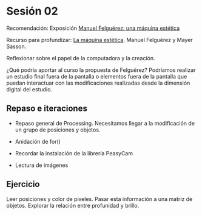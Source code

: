 # Sesión 02

Recomendación: Exposición [Manuel Felguérez: una máquina estética](https://mnsancarlos.inba.gob.mx/manuel-felguerez-una-maquina-estetica)

Recurso para profundizar: [La máquina estética](https://todalateoriadeluniverso.org/wp-content/uploads/2020/12/La-ma%CC%81quina-este%CC%81tica-Felgue%CC%81rezSasson.pdf). Manuel Felguérez y Mayer Sasson. 

Reflexionar sobre el papel de la computadora y la creación. 

¿Qué podría aportar al curso la propuesta de Felguérez? Podríamos realizar un estudio final fuera de la pantalla o elementos fuera de la pantalla que puedan interactuar con las modificaciones realizadas desde la dimensión digital del estudio. 

## Repaso e iteraciones 

- Repaso general de Processing. Necesitamos llegar a la modificación de un grupo de posiciones y objetos. 

- Anidación de for() 
- Recordar la instalación de la librería PeasyCam 
- Lectura de imágenes 

## Ejercicio 

Leer posiciones y color de pixeles. Pasar esta información a una matriz de objetos. Explorar la relación entre profunidad y brillo. 